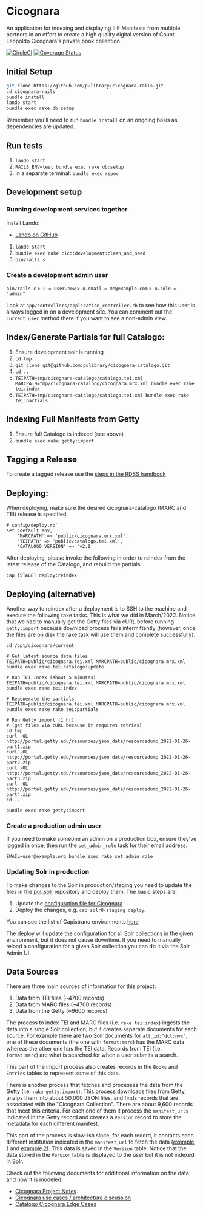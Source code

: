 # Cicognara

An application for indexing and displaying IIIF Manifests from multiple partners
in an effort to create a high quality digital version of Count Leopoldo Cicognara's private
book collection.

[![CircleCI](https://circleci.com/gh/pulibrary/cicognara-rails.svg?style=svg)](https://circleci.com/gh/pulibrary/cicognara-rails)
[![Coverage Status](https://coveralls.io/repos/pulibrary/cicognara-rails/badge.svg?branch=main&service=github)](https://coveralls.io/github/pulibrary/cicognara-rails?branch=main)


## Initial Setup

```sh
git clone https://github.com/pulibrary/cicognara-rails.git
cd cicognara-rails
bundle install
lando start
bundle exec rake db:setup
```

Remember you'll need to run `bundle install` on an ongoing basis as dependencies are updated.


## Run tests

1. `lando start`
1. `RAILS_ENV=test bundle exec rake db:setup`
3. In a separate terminal: `bundle exec rspec`

## Development setup

### Running development services together

Install Lando:

* [Lando on GitHub](https://github.com/lando/lando/releases)

1. `lando start`
2. `bundle exec rake cico:development:clean_and_seed`
3. `bin/rails s`

### Create a development admin user

`bin/rails c`
`> u = User.new`
`> u.email = me@example.com`
`> u.role = "admin"`

Look at `app/controllers/application_controller.rb` to see how this user is
always logged in on a development site. You can comment out the `current_user`
method there if you want to see a non-admin view.

## Index/Generate Partials for full Catalogo:

1. Ensure development solr is running
2. `cd tmp`
3. `git clone git@github.com:pulibrary/cicognara-catalogo.git`
4. `cd ..`
5. `TEIPATH=tmp/cicognara-catalogo/catalogo.tei.xml MARCPATH=tmp/cicognara-catalogo/cicognara.mrx.xml bundle exec rake tei:index`
6. `TEIPATH=tmp/cicognara-catalogo/catalogo.tei.xml bundle exec rake tei:partials`

## Indexing Full Manifests from Getty

1. Ensure full Catalogo is indexed (see above)
2. `bundle exec rake getty:import`

## Tagging a Release

To create a tagged release use the [steps in the RDSS handbook](https://github.com/pulibrary/rdss-handbook/blob/main/release_process.md)

## Deploying:
When deploying, make sure the desired cicognara-catalogo (MARC and TEI) release is specified:
```
# config/deploy.rb`
set :default_env,
    'MARCPATH' => 'public/cicognara.mrx.xml',
    'TEIPATH' => 'public/catalogo.tei.xml',
    'CATALOGO_VERSION' => 'v2.1'
```

After deploying, please invoke the following in order to reindex from the latest release of the Catalogo, and rebuild the partials:
```
cap [STAGE] deploy:reindex
```

## Deploying (alternative)
Another way to reindex after a deployment is to SSH to the machine and execute the following rake tasks. This is what we did in March/2022. Notice that we had to manually get the Getty files via cURL before running `getty:import` because download process fails intermittently (however, once the files are on disk the rake task will use them and complete successfully).

```
cd /opt/cicognara/current

# Get latest source data files
TEIPATH=public/cicognara.tei.xml MARCPATH=public/cicognara.mrx.xml bundle exec rake tei:catalogo:update

# Run TEI Index (about 5 minutes)
TEIPATH=public/cicognara.tei.xml MARCPATH=public/cicognara.mrx.xml bundle exec rake tei:index

# Regenerate the partials
TEIPATH=public/cicognara.tei.xml MARCPATH=public/cicognara.mrx.xml bundle exec rake rake tei:partials

# Run Getty import (1 hr)
# (get files via cURL because it requires retries)
cd tmp
curl -OL http://portal.getty.edu/resources/json_data/resourcedump_2022-01-26-part1.zip
curl -OL http://portal.getty.edu/resources/json_data/resourcedump_2022-01-26-part2.zip
curl -OL http://portal.getty.edu/resources/json_data/resourcedump_2022-01-26-part3.zip
curl -OL http://portal.getty.edu/resources/json_data/resourcedump_2022-01-26-part4.zip
cd ..

bundle exec rake getty:import
```

### Create a production admin user

If you need to make someone an admin on a production box, ensure they've logged in once, then run the `set_admin_role` task for their email address:

`EMAIL=user@example.org bundle exec rake set_admin_role`

### Updating Solr in production
To make changes to the Solr in production/staging you need to update the files in the [pul_solr](https://github.com/pulibrary/pul_solr) repository and deploy them. The basic steps are:

1. Update the [configuration file for Cicognara](https://github.com/pulibrary/pul_solr/tree/main/solr_configs/cicognara)
2. Deploy the changes, e.g. `cap solr8-staging deploy`.

You can see the list of Capistrano environments [here](https://github.com/pulibrary/pul_solr/tree/main/config/deploy)

The deploy will update the configuration for all Solr collections in the given environment, but it does not cause downtime. If you need to manually reload a configuration for a given Solr collection you can do it via the Solr Admin UI.

## Data Sources

There are three main sources of information for this project:
1. Data from TEI files (~4700 records)
2. Data from MARC files (~4700 records)
3. Data from the Getty (~9600 records)

The process to index TEI and MARC files (i.e. `rake tei:index`) ingests the data into a single Solr collection, but it creates
separate documents for each source. For example there are two Solr documents for `alt_id:"dcl:nvx"`, one of these documents
(the one with `format:marc`) has the MARC data whereas the other one has the TEI data. Records from TEI (i.e. `-format:marc`)
are what is searched for when a user submits a search.

This part of the import process also creates records in the `Books` and `Entries` tables to represent some of this data.

There is another process that fetches and processes the data from the Getty (i.e. `rake getty:import`). This process downloads
files from Getty, unzips them into about 50,000 JSON files, and finds records that are associated with the "Cicognara Collection".
There are about 9,600 records that meet this criteria. For each one of them it process the `manifest_urls` indicated in the Getty
record and creates a `Version` record to store the metadata for each different manifest.

This part of the process is slow-ish since, for each record, it contacts each different institution indicated in the `manifest_url`
to fetch the data ([example 1](https://figgy.princeton.edu/concern/scanned_resources/b9aba758-ce0e-47ef-a2f0-8c1273c60829/manifest)
and [example 2](https://digi.ub.uni-heidelberg.de/diglit/iiif/passeri1770/manifest.json)). This data is saved in the `Version` table.
Notice that the data stored in the `Version` table is displayed to the user but it is not indexed in Solr.

Check out the following documents for additional information on the data and how it is modeled:
* [Cicognara Project Notes](https://docs.google.com/document/d/1uyH_RPJcpYwYPOC6wnH888YkTCz-VJiLg30HYhblOUs/edit#).
* [Cicognara use cases / architecture discussion](https://docs.google.com/document/d/1hpMqtwGgwhK-VwJHNXuklObNPwBfo_OzveUxhELIydU/edit)
* [Catalogo Cicognara Edge Cases](https://github.com/pulibrary/cicognara-rails/wiki#catalogo-cicognara-edge-cases)
